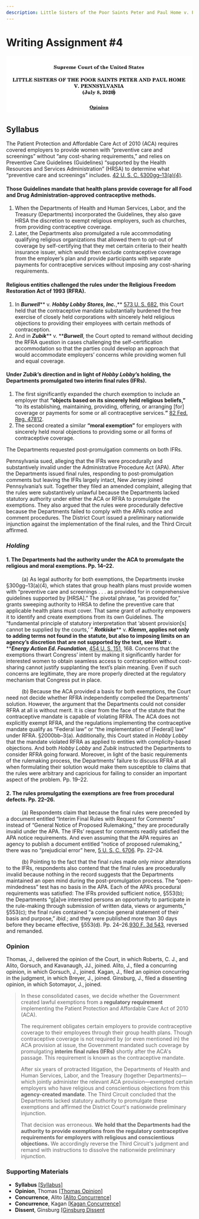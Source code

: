 ```yaml
---
description: Little Sisters of the Poor Saints Peter and Paul Home v. Pennsylvania
---
```


# Writing Assignment #4

![](<../../.gitbook/assets/Screen Shot 2021-11-22 at 2.56.55 PM.png>)

## Syllabus

The Patient Protection and Affordable Care Act of 2010 (ACA) requires covered employers to provide women with “preventive care and screenings” without “any cost-sharing requirements,” and relies on Preventive Care Guidelines (Guidelines) “supported by the Health Resources and Services Administration” (HRSA) to determine what “preventive care and screenings” includes.  [42 U. S. C. §300gg–13(a)(4)](https://www.law.cornell.edu/uscode/text/42/300gg-13#a\_4).&#x20;

#### Those Guidelines mandate that health plans provide coverage for all Food and Drug Administration-approved contraceptive methods.&#x20;

1. When the Departments of Health and Human Services, Labor, and the Treasury (Departments) incorporated the Guidelines, they also gave HRSA the discretion to exempt religious employers, such as churches, from providing contraceptive coverage.&#x20;
2. Later, the Departments also promulgated a rule accommodating qualifying religious organizations that allowed them to opt-out of coverage by self-certifying that they met certain criteria to their health insurance issuer, which would then exclude contraceptive coverage from the employer’s plan and provide participants with separate payments for contraceptive services without imposing any cost-sharing requirements.

#### Religious entities challenged the rules under the Religious Freedom Restoration Act of 1993 (RFRA).

1. In _**Burwell**_** v. **_**Hobby Lobby Stores, Inc.**_**,** [573 U. S. 682](https://www.law.cornell.edu/supremecourt/text/573/682), this Court held that the contraceptive mandate substantially burdened the free exercise of closely held corporations with sincerely held religious objections to providing their employees with certain methods of contraception.
2. And in _**Zubik**_** v. **_**Burwell**_, the Court opted to remand without deciding the RFRA question in cases challenging the self-certification accommodation so that the parties could develop an approach that would accommodate employers’ concerns while providing women full and equal coverage.

#### Under _Zubik_’s direction and in light of _Hobby Lobby_’s holding, the Departments promulgated two interim final rules (IFRs).&#x20;

1. The first significantly expanded the church exemption to include an employer that **“objects based on its sincerely held religious beliefs,”** “to its establishing, maintaining, providing, offering, or arranging \[for] coverage or payments for some or all contraceptive services.**”**  [82 Fed. Reg. 47812](https://www.law.cornell.edu/rio/citation/82\_FR\_47812).&#x20;
2. The second created a similar **“moral exemption”** for employers with sincerely held moral objections to providing some or all forms of contraceptive coverage.&#x20;

The Departments requested post-promulgation comments on both IFRs.

Pennsylvania sued, alleging that the IFRs were procedurally and substantively invalid under the Administrative Procedure Act (APA). After the Departments issued final rules, responding to post-promulgation comments but leaving the IFRs largely intact, New Jersey joined Pennsylvania’s suit. Together they filed an amended complaint, alleging that the rules were substantively unlawful because the Departments lacked statutory authority under either the ACA or RFRA to promulgate the exemptions. They also argued that the rules were procedurally defective because the Departments failed to comply with the APA’s notice and comment procedures. The District Court issued a preliminary nationwide injunction against the implementation of the final rules, and the Third Circuit affirmed.&#x20;

### _Holding_

#### 1. The Departments had the authority under the ACA to promulgate the religious and moral exemptions. Pp. 14–22.

   (a) As legal authority for both exemptions, the Departments invoke §300gg–13(a)(4), which states that group health plans must provide women with “preventive care and screenings . . . as provided for in comprehensive guidelines supported by \[HRSA].” The pivotal phrase, “as provided for,” grants sweeping authority to HRSA to define the preventive care that applicable health plans must cover. That same grant of authority empowers it to identify and create exemptions from its own Guidelines. The “fundamental principle of statutory interpretation that ‘absent provision\[s] cannot be supplied by the courts,’ ” _**Rotkiske**_** v. **_**Klemm**_, applies not only to adding terms not found in the statute, but also to imposing limits on an agency’s discretion that are not supported by the text, see _**Watt**_** v. **_**Energy Action Ed. Foundation**_, [454 U. S. 151](https://www.law.cornell.edu/supremecourt/text/454/151), 168. Concerns that the exemptions thwart Congress’ intent by making it significantly harder for interested women to obtain seamless access to contraception without cost-sharing cannot justify supplanting the text’s plain meaning. Even if such concerns are legitimate, they are more properly directed at the regulatory mechanism that Congress put in place.

   (b) Because the ACA provided a basis for both exemptions, the Court need not decide whether RFRA independently compelled the Departments’ solution. However, the argument that the Departments could not consider RFRA at all is without merit. It is clear from the face of the statute that the contraceptive mandate is capable of violating RFRA. The ACA does not explicitly exempt RFRA, and the regulations implementing the contraceptive mandate qualify as “Federal law” or “the implementation of \[Federal] law” under RFRA. §2000bb–3(a). Additionally, this Court stated in _Hobby_ _Lobby_ that the mandate violated RFRA as applied to entities with complicity-based objections. And both _Hobby_ _Lobby_ and _Zubik_ instructed the Departments to consider RFRA going forward. Moreover, in light of the basic requirements of the rulemaking process, the Departments’ failure to discuss RFRA at all when formulating their solution would make them susceptible to claims that the rules were arbitrary and capricious for failing to consider an important aspect of the problem. Pp. 19–22.

#### **2. The rules promulgating the exemptions are free from procedural defects. Pp. 22–26.**

   (a) Respondents claim that because the final rules were preceded by a document entitled “Interim Final Rules with Request for Comments” instead of “General Notice of Proposed Rulemaking,” they are procedurally invalid under the APA. The IFRs’ request for comments readily satisfied the APA notice requirements. And even assuming that the APA requires an agency to publish a document entitled “notice of proposed rulemaking,” there was no “prejudicial error” here, [5 U. S. C. §706](https://www.law.cornell.edu/uscode/text/5/706). Pp. 22–24.

   (b) Pointing to the fact that the final rules made only minor alterations to the IFRs, respondents also contend that the final rules are procedurally invalid because nothing in the record suggests that the Departments maintained an open mind during the post-promulgation process. The “open-mindedness” test has no basis in the APA. Each of the APA’s procedural requirements was satisfied: The IFRs provided sufficient notice, §553(b); the Departments “g\[a]ve interested persons an opportunity to participate in the rule-making through submission of written data, views or arguments,” §553(c); the final rules contained “a concise general statement of their basis and purpose,” _ibid._; and they were published more than 30 days before they became effective, §553(d). Pp. 24–26.[930 F. 3d 543](https://www.law.cornell.edu/rio/citation/930\_F.3d\_543), reversed and remanded.

### Opinion

Thomas, J., delivered the opinion of the Court, in which Roberts, C. J., and Alito, Gorsuch, and Kavanaugh, JJ., joined. Alito, J., filed a concurring opinion, in which Gorsuch, J., joined.  Kagan, J., filed an opinion concurring in the judgment, in which Breyer, J., joined. Ginsburg, J., filed a dissenting opinion, in which Sotomayor, J., joined.

> In these consolidated cases, we decide whether the Government created lawful exemptions from a **regulatory requirement** implementing the Patient Protection and Affordable Care Act of 2010 (ACA).
>
>
>
> The requirement obligates certain employers to provide contraceptive coverage to their employees through their group health plans. Though contraceptive coverage is not required by (or even mentioned in) the ACA provision at issue, the Government mandated such coverage by promulgating **interim final rules (IFRs)** shortly after the ACA's passage. This requirement is known as the contraceptive mandate.
>
>
>
> After six years of protracted litigation, the Departments of Health and Human Services, Labor, and the Treasury (together Departments)—which jointly administer the relevant ACA provision—exempted certain employers who have religious and conscientious objections from this **agency-created mandate**. The Third Circuit concluded that the Departments lacked statutory authority to promulgate these exemptions and affirmed the District Court's nationwide preliminary injunction.&#x20;
>
>
>
> That decision was erroneous. **We hold that the Departments had the authority to provide exemptions from the regulatory contraceptive requirements for employers with religious and conscientious objections.** We accordingly reverse the Third Circuit's judgment and remand with instructions to dissolve the nationwide preliminary injunction.

### Supporting Materials

* **Syllabus** [\[Syllabus\]](https://www.law.cornell.edu/supremecourt/text/19-431#writing-19-431\_SYLLABUS)
* **Opinion**, Thomas [\[Thomas Opinion\]](https://www.law.cornell.edu/supremecourt/text/19-431#writing-19-431\_OPINION\_3)
* **Concurrence**, Alito [\[Alito Concurrence\]](https://www.law.cornell.edu/supremecourt/text/19-431#writing-19-431\_CONCUR\_4)
* **Concurrence**, Kagan [\[Kagan Concurrence\]](https://www.law.cornell.edu/supremecourt/text/19-431#writing-19-431\_CONCUR\_5)
* **Dissent**, Ginsburg [\[Ginsburg Dissent](https://www.law.cornell.edu/supremecourt/text/19-431#writing-19-431\_DISSENT\_6)
